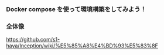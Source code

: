 ### Docker compose を使って環境構築をしてみよう！

### 全体像
https://github.com/s1-haya/Inception/wiki/%E5%85%A8%E4%BD%93%E5%83%8F
